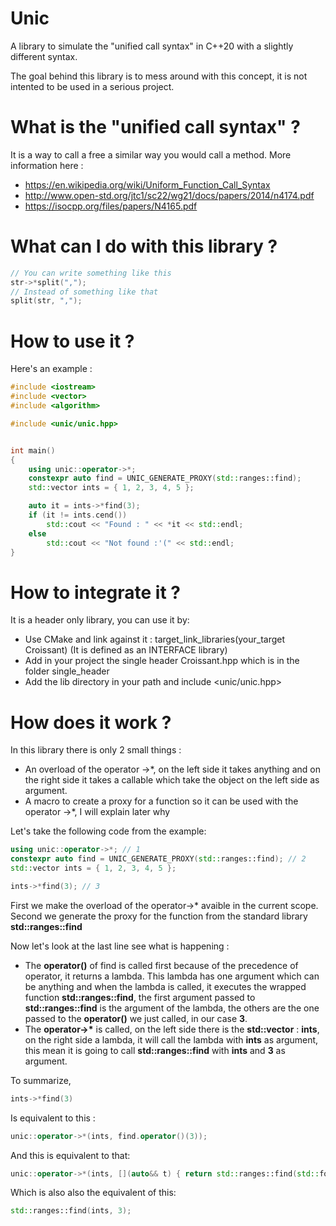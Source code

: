 # Unic
A library to simulate the "unified call syntax" in C++20 with a slightly different syntax.

The goal behind this library is to mess around with this concept, it is not intented to be used in a serious project.

# What is the "unified call syntax" ?
It is a way to call a free a similar way you would call a method.
More information here :
* https://en.wikipedia.org/wiki/Uniform_Function_Call_Syntax
* http://www.open-std.org/jtc1/sc22/wg21/docs/papers/2014/n4174.pdf
* https://isocpp.org/files/papers/N4165.pdf

# What can I do with this library ?
```C++
// You can write something like this
str->*split(",");
// Instead of something like that
split(str, ",");
```

# How to use it ?
Here's an example :
```C++
#include <iostream>
#include <vector>
#include <algorithm>

#include <unic/unic.hpp>


int main()
{
	using unic::operator->*;
	constexpr auto find = UNIC_GENERATE_PROXY(std::ranges::find);
	std::vector ints = { 1, 2, 3, 4, 5 };

	auto it = ints->*find(3);
	if (it != ints.cend())
		std::cout << "Found : " << *it << std::endl;
	else
		std::cout << "Not found :'(" << std::endl;
}
```

# How to integrate it ?
It is a header only library, you can use it by:
* Use CMake and link against it : target_link_libraries(your_target Croissant) (It is defined as an INTERFACE library)
* Add in your project the single header Croissant.hpp which is in the folder single_header
* Add the lib directory in your path and include <unic/unic.hpp>

# How does it work ?
In this library there is only 2 small things :
* An overload of the operator ->*, on the left side it takes anything and on the right side it takes a callable which take the object on the left side as argument.
* A macro to create a proxy for a function so it can be used with the operator ->*, I will explain later why

Let's take the following code from the example:
```C++
using unic::operator->*; // 1
constexpr auto find = UNIC_GENERATE_PROXY(std::ranges::find); // 2
std::vector ints = { 1, 2, 3, 4, 5 };

ints->*find(3); // 3
```
First we make the overload of the operator->* avaible in the current scope.   
Second we generate the proxy for the function from the standard library __std::ranges::find__  

Now let's look at the last line see what is happening :
- The __operator()__ of find is called first because of the precedence of operator, it returns a lambda. This lambda has one argument which can be anything and when the lambda is called, it executes the wrapped function __std::ranges::find__, the first argument passed to __std::ranges::find__ is the argument of the lambda, the others are the one passed to the __operator()__ we just called, in our case __3__.
- The __operator->*__ is called, on the left side there is the __std::vector<int>__ : __ints__, on the right side a lambda, it will call the lambda with __ints__ as argument, this mean it is going to call __std::ranges::find__ with __ints__ and __3__ as argument.

To summarize,
```C++
ints->*find(3)
```
Is equivalent to this :
```C++
unic::operator->*(ints, find.operator()(3));
```
And this is equivalent to that:
```C++
unic::operator->*(ints, [](auto&& t) { return std::ranges::find(std::forward<T>(t), 3; };);
```
Which is also also the equivalent of this:
```C++
std::ranges::find(ints, 3);
```


